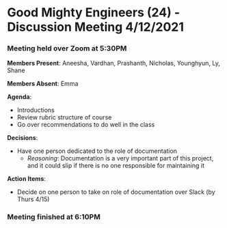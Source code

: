 # Good Mighty Engineers (24) - Discussion Meeting 4/12/2021

### Meeting held over Zoom at 5:30PM

**Members Present**: Aneesha, Vardhan, Prashanth, Nicholas, Younghyun, Ly, Shane

**Members Absent**: Emma

**Agenda**:
- Introductions
- Review rubric structure of course
- Go over recommendations to do well in the class


**Decisions**:
- Have one person dedicated to the role of documentation
   * *Reasoning*: Documentation is a very important part of this project, and it could slip if there is no one responsible for maintaining it

**Action Items**:
- Decide on one person to take on role of documentation over Slack (by Thurs 4/15)

### Meeting finished at 6:10PM